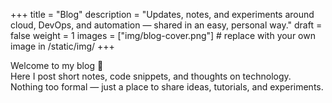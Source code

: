 +++
title = "Blog"
description = "Updates, notes, and experiments around cloud, DevOps, and automation — shared in an easy, personal way."
draft = false
weight = 1
images = ["img/blog-cover.png"]  # replace with your own image in /static/img/
+++

Welcome to my blog 👋  
Here I post short notes, code snippets, and thoughts on technology.  
Nothing too formal — just a place to share ideas, tutorials, and experiments.
